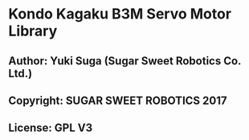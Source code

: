 # Kondo Kagaku B3M Servo Motor Library

## Author: Yuki Suga (Sugar Sweet Robotics Co. Ltd.)
## Copyright: SUGAR SWEET ROBOTICS 2017
## License: GPL V3

